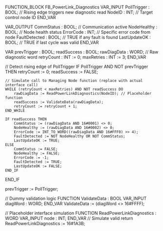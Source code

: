 FUNCTION_BLOCK FB_PowerLink_Diagnostics
VAR_INPUT
    PollTrigger     : BOOL;        // Rising edge triggers new diagnostic read
    NodeID          : INT;         // Target control node ID
END_VAR

VAR_OUTPUT
    CommStatus      : BOOL;        // Communication active
    NodeHealthy     : BOOL;        // Node health status
    ErrorCode       : INT;         // Specific error code from node
    FaultDetected   : BOOL;        // TRUE if any fault is found
    LastUpdateOK    : BOOL;        // TRUE if last cycle was valid
END_VAR

VAR
    prevTrigger     : BOOL;
    readSuccess     : BOOL;
    rawDiagData     : WORD;        // Raw diagnostic word
    retryCount      : INT := 0;
    maxRetries      : INT := 3;
END_VAR

// Detect rising edge of PollTrigger
IF PollTrigger AND NOT prevTrigger THEN
    retryCount := 0;
    readSuccess := FALSE;

    // Simulate call to Managing Node function (replace with actual interface call)
    WHILE (retryCount < maxRetries) AND NOT readSuccess DO
        rawDiagData := ReadPowerLinkDiagnostics(NodeID); // Placeholder function
        readSuccess := ValidateData(rawDiagData);
        retryCount := retryCount + 1;
    END_WHILE

    IF readSuccess THEN
        CommStatus := (rawDiagData AND 16#0001) <> 0;
        NodeHealthy := (rawDiagData AND 16#0002) <> 0;
        ErrorCode := INT_TO_WORD((rawDiagData AND 16#FFF0) >> 4);
        FaultDetected := NOT NodeHealthy OR NOT CommStatus;
        LastUpdateOK := TRUE;
    ELSE
        CommStatus := FALSE;
        NodeHealthy := FALSE;
        ErrorCode := -1;
        FaultDetected := TRUE;
        LastUpdateOK := FALSE;
    END_IF
END_IF

prevTrigger := PollTrigger;

// Dummy validation logic
FUNCTION ValidateData : BOOL
VAR_INPUT
    diagWord : WORD;
END_VAR
ValidateData := (diagWord <> 16#FFFF);

// Placeholder interface simulation
FUNCTION ReadPowerLinkDiagnostics : WORD
VAR_INPUT
    node : INT;
END_VAR
// Simulate valid return
ReadPowerLinkDiagnostics := 16#1A3B;
